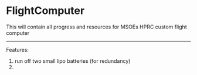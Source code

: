 # FlightComputer
This will contain all progress and resources for MSOEs HPRC custom flight computer

---------
Features:
1. run off two small lipo batteries (for redundancy)
2. 
